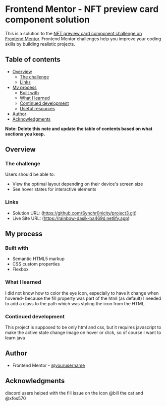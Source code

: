 # Frontend Mentor - NFT preview card component solution

This is a solution to the [NFT preview card component challenge on Frontend Mentor](https://www.frontendmentor.io/challenges/nft-preview-card-component-SbdUL_w0U). Frontend Mentor challenges help you improve your coding skills by building realistic projects.

## Table of contents

- [Overview](#overview)
  - [The challenge](#the-challenge)
  - [Links](#links)
- [My process](#my-process)
  - [Built with](#built-with)
  - [What I learned](#what-i-learned)
  - [Continued development](#continued-development)
  - [Useful resources](#useful-resources)
- [Author](#author)
- [Acknowledgments](#acknowledgments)

**Note: Delete this note and update the table of contents based on what sections you keep.**

## Overview

### The challenge

Users should be able to:

- View the optimal layout depending on their device's screen size
- See hover states for interactive elements

### Links

- Solution URL: (https://github.com/Synchr0nicity/project3.git)
- Live Site URL: (https://rainbow-dasik-ba469d.netlify.app)

## My process

### Built with

- Semantic HTML5 markup
- CSS custom properties
- Flexbox

### What I learned

I did not know how to color the eye icon, especially to have it change when hovered- because the fill property was part of the html (as default) I needed to add a class to the path which was styling the icon from the HTML.

### Continued development

This project is supposed to be only html and css, but it requires javascript to make the active state change image on hover or click, so of course I want to learn java

## Author

- Frontend Mentor - [@yourusername](https://www.frontendmentor.io/profile/synchronicity)

## Acknowledgments

discord users helped with the fill issue on the icon
@bill the cat
and
@xfos570
